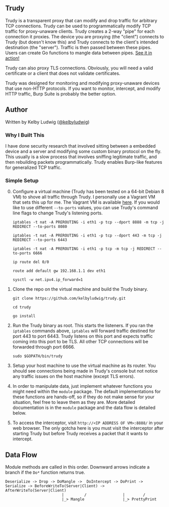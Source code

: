 ## Trudy

Trudy is a transparent proxy that can modify and drop traffic for arbitrary TCP connections. Trudy can be used to programmatically modify TCP traffic for proxy-unaware clients. Trudy creates a 2-way "pipe" for each connection it proxies. The device you are proxying (the "client") connects to Trudy (but doesn't know this) and Trudy connects to the client's intended destination (the "server"). Traffic is then passed between these pipes. Users can create Go functions to mangle data between pipes.  [See it in action!](https://asciinema.org/a/7zkywm0biuz1wa64az3tmox8v)

Trudy can also proxy TLS connections. Obviously, you will need a valid certificate or a client that does not validate certificates.

Trudy was designed for monitoring and modifying proxy-unaware devices that use non-HTTP protocols. If you want to monitor, intercept, and modify HTTP traffic, Burp Suite is probably the better option. 

## Author

Written by Kelby Ludwig ([@kelbyludwig](https://twitter.com/kelbyludwig))

### Why I Built This
I have done security research that involved sitting between a embedded device and a server and modifying some custom binary protocol on the fly. This usually is a slow process that involves sniffing legitimate traffic, and then rebuilding packets programmatically. Trudy enables Burp-like features for generalized TCP traffic.

### Simple Setup

0. Configure a virtual machine (Trudy has been tested on a 64-bit Debian 8 VM) to shove all traffic through Trudy. I personally use a Vagrant VM that sets this up for me. The Vagrant VM is available [here](https://github.com/praetorian-inc/mitm-vm). If you would like to use different `--to-ports` values, you can use Trudy's command line flags to change Trudy's listening ports.

    `iptables -t nat -A PREROUTING -i eth1 -p tcp --dport 8888 -m tcp -j REDIRECT --to-ports 8080`

    `iptables -t nat -A PREROUTING -i eth1 -p tcp --dport 443 -m tcp -j REDIRECT --to-ports 6443`

    `iptables -t nat -A PREROUTING -i eth1 -p tcp -m tcp -j REDIRECT --to-ports 6666`

    `ip route del 0/0`

    `route add default gw 192.168.1.1 dev eth1`

    `sysctl -w net.ipv4.ip_forward=1`

1. Clone the repo on the virtual machine and build the Trudy binary.

    `git clone https://github.com/kelbyludwig/trudy.git`

    `cd trudy`

    `go install`

2. Run the Trudy binary as root. This starts the listeners. If you ran the `iptables` commands above, `iptables` will forward traffic destined for port 443 to port 6443. Trudy listens on this port and expects traffic coming into this port to be TLS. All other TCP connections will be forwarded through port 6666. 

    `sudo $GOPATH/bin/trudy`

3. Setup your host machine to use the virtual machine as its router. You should see connections being made in Trudy's console but not notice any traffic issues on the host machine (except TLS errors).

4. In order to manipulate data, just implement whatever functions you might need within the `module` package. The default implementations for these functions are hands-off, so if they do not make sense for your situation, feel free to leave them as they are. More detailed documentation is in the `module` package and the data flow is detailed below.


5. To access the interceptor, visit `http://<IP ADDRESS OF VM>:8888/` in your web browser. The only gotcha here is you must visit the interceptor after starting Trudy but before Trudy receives a packet that it wants to intercept. 

## Data Flow

Module methods are called in this order. Downward arrows indicate a branch if the `Do*` function returns true.

```
Deserialize -> Drop -> DoMangle ->  DoIntercept -> DoPrint -> Serialize -> BeforeWriteTo(Server|Client) -> AfterWriteTo(Server|Client)
                         |         /                |        /
                         |_> Mangle                 |_> PrettyPrint
```
